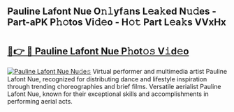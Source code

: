 ## Pauline Lafont Nue O𝚗𝚕yf𝚊ns L𝚎a𝚔ed N𝚞𝚍es - Part-aPK P𝚑𝚘tos Vi𝚍𝚎o - H𝚘𝚝 Part L𝚎a𝚔s VVxHx

# <h2><a href="http://kfe15j.oniu.top/?m=Pauline+Lafont+Nue">🔗👉 🔴 Pauline Lafont Nue P𝚑ot𝚘𝚜 V𝚒d𝚎o</a></h2>

[![Pauline Lafont Nue Nu𝚍e𝚜](https://i.imgur.com/0qMVB7G.gif)](http://kfe15j.oniu.top/?m=Pauline+Lafont+Nue)
Virtual performer and multimedia artist Pauline Lafont Nue, recognized for distributing dance and lifestyle inspiration through trending choreographies and brief films. Versatile aerialist Pauline Lafont Nue, known for their exceptional skills and accomplishments in performing aerial acts.  
